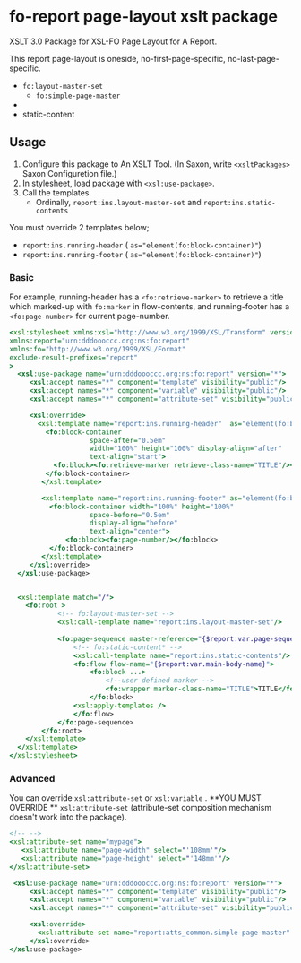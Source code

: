 # fo-report page-layout xslt package

XSLT 3.0 Package for XSL-FO Page Layout for A Report.

This report page-layout is  oneside, no-first-page-specific, no-last-page-specific.


* `fo:layout-master-set`
  * `fo:simple-page-master`
* 
* static-content

## Usage

1. Configure this package to An XSLT Tool. (In Saxon, write `<xsltPackages>` Saxon Configuretion file.)
2. In stylesheet, load package with `<xsl:use-package>`.
3. Call the templates.
   * Ordinally, `report:ins.layout-master-set` and `report:ins.static-contents`

You must override 2 templates below;

* `report:ins.running-header` ( `as="element(fo:block-container)"`)
* `report:ins.running-footer` ( `as="element(fo:block-container)"`)


### Basic

For example, running-header has a `<fo:retrieve-marker>` to retrieve a title which marked-up with `fo:marker` in flow-contents, and running-footer has a `<fo:page-number>` for current page-number.

```xslt
<xsl:stylesheet xmlns:xsl="http://www.w3.org/1999/XSL/Transform" version="3.0"
xmlns:report="urn:dddoooccc.org:ns:fo:report"
xmlns:fo="http://www.w3.org/1999/XSL/Format"
exclude-result-prefixes="report"
>
  <xsl:use-package name="urn:dddoooccc.org:ns:fo:report" version="*">
     <xsl:accept names="*" component="template" visibility="public"/>
     <xsl:accept names="*" component="variable" visibility="public"/>
     <xsl:accept names="*" component="attribute-set" visibility="public"/>

     <xsl:override>
       <xsl:template name="report:ins.running-header"  as="element(fo:block-container)">
         <fo:block-container
                    space-after="0.5em"
                    width="100%" height="100%" display-align="after"
                    text-align="start">
           <fo:block><fo:retrieve-marker retrieve-class-name="TITLE"/></fo:block>
         </fo:block-container>
        </xsl:template>

        <xsl:template name="report:ins.running-footer" as="element(fo:block-container)">
          <fo:block-container width="100%" height="100%" 
                    space-before="0.5em"
                    display-align="before"
                    text-align="center">
              <fo:block><fo:page-number/></fo:block>
          </fo:block-container>
        </xsl:template>
     </xsl:override>
  </xsl:use-package>


  <xsl:template match="/">
    <fo:root >
            <!-- fo:layout-master-set -->
            <xsl:call-template name="report:ins.layout-master-set"/>
                
            <fo:page-sequence master-reference="{$report:var.page-sequence-master-name.report}">
                <!-- fo:static-content* -->
                <xsl:call-template name="report:ins.static-contents"/>
                <fo:flow flow-name="{$report:var.main-body-name}">
                    <fo:block ...>
                        <!--user defined marker -->
                        <fo:wrapper marker-class-name="TITLE">TITLE</fo:wrapper>
                    </fo:block>
                <xsl:apply-templates />
                </fo:flow>
            </fo:page-sequence>
        </fo:root>
    </xsl:template>
  </xsl:template>
</xsl:stylesheet>
```

### Advanced

You can override `xsl:attribute-set` or `xsl:variable` .
**YOU MUST OVERRIDE ** `xsl:attribute-set` (attribute-set composition mechanism doesn't work into the package).

```xslt
<!-- -->
<xsl:attribute-set name="mypage">
   <xsl:attribute name="page-width" select="'108mm'"/>
   <xsl:attribute name="page-height" select="'148mm'"/>
</xsl:attribute-set>

 <xsl:use-package name="urn:dddoooccc.org:ns:fo:report" version="*">
     <xsl:accept names="*" component="template" visibility="public"/>
     <xsl:accept names="*" component="variable" visibility="public"/>
     <xsl:accept names="*" component="attribute-set" visibility="public"/>

     <xsl:override>
       <xsl:attribute-set name="report:atts_common.simple-page-master" use-attribute-sets="mypage"/>
     </xsl:override>
</xsl:use-package>
```

